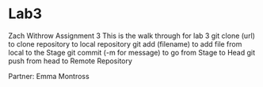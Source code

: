 # Lab3
Zach Withrow
Assignment 3
This is the walk through for lab 3
git clone (url) to clone repository to local repository
git add (filename) to add file from local to the Stage
git commit (-m for message) to go from Stage to Head
git push  from head to Remote Repository  

Partner: Emma Montross
